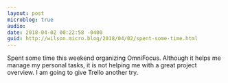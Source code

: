 ```yaml
---
layout: post
microblog: true
audio: 
date: 2018-04-02 00:22:58 -0400
guid: http://wilson.micro.blog/2018/04/02/spent-some-time.html
---
```

Spent some time this weekend organizing OmniFocus. Although it helps me manage my personal tasks, it is not helping me with a great project overview. I am going to give Trello another try. 
